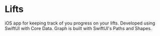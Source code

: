 # Lifts
 iOS app for keeping track of you progress on your lifts. Developed using SwiftUI with Core Data. Graph is built with SwiftUI's Paths and Shapes.
